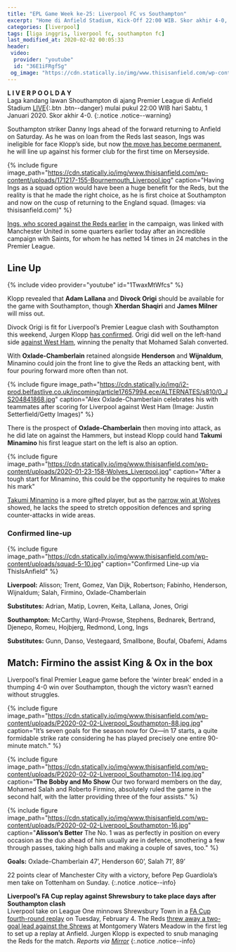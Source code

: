 ```yaml
---
title: "EPL Game Week ke-25: Liverpool FC vs Southampton"
excerpt: "Home di Anfield Stadium, Kick-Off 22:00 WIB. Skor akhir 4-0, semua gol di babak kedua. Goals: Oxlade-Chamberlain 47’, Henderson 60’, Salah 71’, 89’"
categories: [liverpool]
tags: [liga inggris, liverpool fc, southampton fc]
last_modified_at: 2020-02-02 00:05:33
header:
 video:
  provider: "youtube"
  id: "36E1iFRgfSg"
 og_image: "https://cdn.statically.io/img/www.thisisanfield.com/wp-content/uploads/2020-01-23-158-Wolves_Liverpool.jpg"
---
```


**L I V E R P O O L D A Y**<br/>
Laga kandang lawan Shouthampton di ajang Premier League di Anfield Stadium [LIVE](#match){:.btn .btn--danger} mulai pukul 22:00 WIB hari Sabtu, 1 Januari 2020. Skor akhir 4-0.
{:.notice .notice--warning}

Southampton striker Danny Ings ahead of the forward returning to Anfield on Saturday. As he was on loan from the Reds last season, Ings was ineligible for face Klopp’s side, but now [the move has become permanent](https://www.catetan.pw/liverpool/dijilati-kuntilanak-diludahi-pocong/), he will line up against his former club for the first time on Merseyside.

{% include figure image_path="https://cdn.statically.io/img/www.thisisanfield.com/wp-content/uploads/171217-155-Bournemouth_Liverpool.jpg" caption="Having Ings as a squad option would have been a huge benefit for the Reds, but the reality is that he made the right choice, as he is first choice at Southampton and now on the cusp of returning to the England squad. (Images: via thisisanfield.com)" %}

[Ings, who scored against the Reds earlier](https://www.liverpoolfc.com/news/first-team/361212-southampton-liverpool-premier-league-match-report) in the campaign, was linked with Manchester United in some quarters earlier today after an incredible campaign with Saints, for whom he has netted 14 times in 24 matches in the Premier League.

## Line Up

{% include video provider="youtube" id="1TwaxMtWfcs" %}

Klopp revealed that **Adam Lallana** and **Divock Origi** should be available for the game with Southampton, though **Xherdan Shaqiri** and **James Milner** will miss out.

Divock Origi is fit for Liverpool’s Premier League clash with Southampton this weekend, Jurgen Klopp [has confirmed](https://www.liverpoolfc.com/news/first-team/385053-liverpool-southampton-team-news). Origi did well on the left-hand side [against West Ham](https://www.catetan.pw/liverpool/away-vs-westham/), winning the penalty that Mohamed Salah converted.

With **Oxlade-Chamberlain** retained alongside **Henderson** and **Wijnaldum**, Minamino could join the front line to give the Reds an attacking bent, with four pouring forward more often than not.

{% include figure image_path="https://cdn.statically.io/img/i2-prod.belfastlive.co.uk/incoming/article17657994.ece/ALTERNATES/s810/0_JS204841868.jpg" caption="Alex Oxlade-Chamberlain celebrates his with teammates after scoring for Liverpool against West Ham (Image: Justin Setterfield/Getty Images)" %}

There is the prospect of **Oxlade-Chamberlain** then moving into attack, as he did late on against the Hammers, but instead Klopp could hand **Takumi Minamino** his first league start on the left is also an option.

{% include figure image_path="https://cdn.statically.io/img/www.thisisanfield.com/wp-content/uploads/2020-01-23-158-Wolves_Liverpool.jpg" caption="After a tough start for Minamino, this could be the opportunity he requires to make his mark"

[Takumi Minamino](https://www.catetan.pw/liverpool/takumi-minamino-has-signing-a-four-and-half-year-contract/) is a more gifted player, but as the [narrow win at Wolves](https://www.catetan.pw/liverpool/away-vs-wolves/) showed, he lacks the speed to stretch opposition defences and spring counter-attacks in wide areas.

### Confirmed line-up

{% include figure image_path="https://cdn.statically.io/img/www.thisisanfield.com/wp-content/uploads/squad-5-10.jpg" caption="Confirmed Line-up via ThisIsAnfield" %}

**Liverpool:** Alisson; Trent, Gomez, Van Dijk, Robertson; Fabinho, Henderson, Wijnaldum; Salah, Firmino, Oxlade-Chamberlain

**Substitutes:** Adrian, Matip, Lovren, Keita, Lallana, Jones, Origi

**Southampton:** McCarthy, Ward-Prowse, Stephens, Bednarek, Bertrand, Djenepo, Romeu, Hojbjerg, Redmond, Long, Ings

**Substitutes:** Gunn, Danso, Vestegaard, Smallbone, Boufal, Obafemi, Adams

## Match: Firmino the assist King & Ox in the box

Liverpool’s final Premier League game before the ‘winter break’ ended in a thumping 4-0 win over Southampton, though the victory wasn’t earned without struggles.

{% include figure image_path="https://cdn.statically.io/img/www.thisisanfield.com/wp-content/uploads/P2020-02-02-Liverpool_Southampton-88.jpg.jpg" caption="It’s seven goals for the season now for Ox—in 17 starts, a quite formidable strike rate considering he has played precisely one entire 90-minute match." %}

{% include figure image_path="https://cdn.statically.io/img/www.thisisanfield.com/wp-content/uploads/P2020-02-02-Liverpool_Southampton-114.jpg.jpg" caption="**The Bobby and Mo Show** Our two forward members on the day, Mohamed Salah and Roberto Firmino, absolutely ruled the game in the second half, with the latter providing three of the four assists." %}

{% include figure image_path="https://cdn.statically.io/img/www.thisisanfield.com/wp-content/uploads/P2020-02-02-Liverpool_Southampton-16.jpg" caption="**Alisson’s Better** The No. 1 was as perfectly in position on every occasion as the duo ahead of him usually are in defence, smothering a few through passes, taking high balls and making a couple of saves, too." %}

**Goals:** Oxlade-Chamberlain 47’, Henderson 60’, Salah 71’, 89’

22 points clear of Manchester City with a victory, before Pep Guardiola’s men take on Tottenham on Sunday.
{:.notice .notice--info}

**Liverpool’s FA Cup replay against Shrewsbury to take place days after Southampton clash**<br/>Liverpool take on League One minnows Shrewsbury Town in a [FA Cup fourth-round replay](/liverpool/fa-cup-home-vs-shrewsburry/) on Tuesday, February 4. The Reds [threw away a two-goal lead against the Shrews](https://www.catetan.pw/liverpool/fa-cup-away-vs-shrewsbury/) at Montgomery Waters Meadow in the first leg to set up a replay at Anfield. Jurgen Klopp is expected to snub managing the Reds for the match. _Reports via [Mirror](https://www.mirror.co.uk/sport/football/news/liverpools-fa-cup-replay-against-21386539)_
{:.notice .notice--info}
